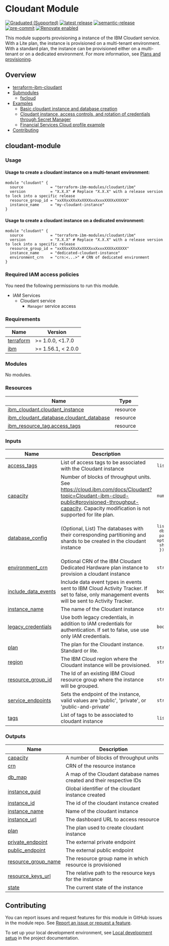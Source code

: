 # Cloudant Module

[![Graduated (Supported)](https://img.shields.io/badge/Status-Graduated%20(Supported)-brightgreen)](https://terraform-ibm-modules.github.io/documentation/#/badge-status)
[![latest release](https://img.shields.io/github/v/release/terraform-ibm-modules/terraform-ibm-cloudant?logo=GitHub&sort=semver)](https://github.com/terraform-ibm-modules/terraform-ibm-cloudant/releases/latest)
[![semantic-release](https://img.shields.io/badge/%20%20%F0%9F%93%A6%F0%9F%9A%80-semantic--release-e10079.svg)](https://github.com/semantic-release/semantic-release)
[![pre-commit](https://img.shields.io/badge/pre--commit-enabled-brightgreen?logo=pre-commit&logoColor=white)](https://github.com/pre-commit/pre-commit)
[![Renovate enabled](https://img.shields.io/badge/renovate-enabled-brightgreen.svg)](https://renovatebot.com/)


This module supports provisioning a instance of the IBM Cloudant service. With a Lite plan, the instance is provisioned on a multi-tenant environment. With a standard plan, the instance can be provisioned either on a multi-tenant or on a dedicated environment. For more information, see [Plans and provisioning](https://cloud.ibm.com/docs/Cloudant?topic=Cloudant-ibm-cloud-public).

<!-- BEGIN OVERVIEW HOOK -->
## Overview
* [terraform-ibm-cloudant](#terraform-ibm-cloudant)
* [Submodules](./modules)
    * [fscloud](./modules/fscloud)
* [Examples](./examples)
    * [Basic cloudant instance and database creation](./examples/basic)
    * [Cloudant instance, access controls, and rotation of credentials through Secret Manager](./examples/complete)
    * [Financial Services Cloud profile example](./examples/fscloud)
* [Contributing](#contributing)
<!-- END OVERVIEW HOOK -->

## cloudant-module

### Usage

#### Usage to create a cloudant instance on a multi-tenant environment:

```hcl
module "cloudant" {
  source            = "terraform-ibm-modules/cloudant/ibm"
  version           = "X.X.X" # Replace "X.X.X" with a release version to lock into a specific release
  resource_group_id = "xxXXxxXXxXxXXXXxxXxxxXXXXxXXXXX"
  instance_name     = "my-cloudant-instance"
}
```

#### Usage to create a cloudant instance on a dedicated environment:

```hcl
module "cloudant" {
  source            = "terraform-ibm-modules/cloudant/ibm"
  version           = "X.X.X" # Replace "X.X.X" with a release version to lock into a specific release
  resource_group_id = "xxXXxxXXxXxXXXXxxXxxxXXXXxXXXXX"
  instance_name     = "dedicated-cloudant-instance"
  environment_crn   = "crn:<...>" # CRN of dedicated environment
}
```

### Required IAM access policies

You need the following permissions to run this module.

- IAM Services
    - Cloudant service
        - `Manager` service access


<!-- Below content is automatically populated via pre-commit hook -->
<!-- BEGINNING OF PRE-COMMIT-TERRAFORM DOCS HOOK -->
### Requirements

| Name | Version |
|------|---------|
| <a name="requirement_terraform"></a> [terraform](#requirement\_terraform) | >= 1.0.0, <1.7.0 |
| <a name="requirement_ibm"></a> [ibm](#requirement\_ibm) | >= 1.56.1, < 2.0.0 |

### Modules

No modules.

### Resources

| Name | Type |
|------|------|
| [ibm_cloudant.cloudant_instance](https://registry.terraform.io/providers/IBM-Cloud/ibm/latest/docs/resources/cloudant) | resource |
| [ibm_cloudant_database.cloudant_database](https://registry.terraform.io/providers/IBM-Cloud/ibm/latest/docs/resources/cloudant_database) | resource |
| [ibm_resource_tag.access_tags](https://registry.terraform.io/providers/IBM-Cloud/ibm/latest/docs/resources/resource_tag) | resource |

### Inputs

| Name | Description | Type | Default | Required |
|------|-------------|------|---------|:--------:|
| <a name="input_access_tags"></a> [access\_tags](#input\_access\_tags) | List of access tags to be associated with the Cloudant instance | `list(string)` | `[]` | no |
| <a name="input_capacity"></a> [capacity](#input\_capacity) | Number of blocks of throughput units. See https://cloud.ibm.com/docs/Cloudant?topic=Cloudant-ibm-cloud-public#provisioned-throughput-capacity. Capacity modification is not supported for lite plan. | `number` | `1` | no |
| <a name="input_database_config"></a> [database\_config](#input\_database\_config) | (Optional, List) The databases with their corresponding partitioning and shards to be created in the cloudant instance | <pre>list(object({<br>    db          = string<br>    partitioned = optional(bool)<br>    shards      = optional(number)<br>  }))</pre> | `[]` | no |
| <a name="input_environment_crn"></a> [environment\_crn](#input\_environment\_crn) | Optional CRN of the IBM Cloudant Dedicated Hardware plan instance to provision a cloudant instance | `string` | `null` | no |
| <a name="input_include_data_events"></a> [include\_data\_events](#input\_include\_data\_events) | Include data event types in events sent to IBM Cloud Activity Tracker. If set to false, only management events will be sent to Activity Tracker. | `bool` | `false` | no |
| <a name="input_instance_name"></a> [instance\_name](#input\_instance\_name) | The name of the Cloudant instance | `string` | n/a | yes |
| <a name="input_legacy_credentials"></a> [legacy\_credentials](#input\_legacy\_credentials) | Use both legacy credentials, in addition to IAM credentials for authentication. If set to false, use use only IAM credentials. | `bool` | `false` | no |
| <a name="input_plan"></a> [plan](#input\_plan) | The plan for the Cloudant instance. Standard or lite. | `string` | `"standard"` | no |
| <a name="input_region"></a> [region](#input\_region) | The IBM Cloud region where the Cloudant instance will be provisioned. | `string` | `"us-south"` | no |
| <a name="input_resource_group_id"></a> [resource\_group\_id](#input\_resource\_group\_id) | The Id of an existing IBM Cloud resource group where the instance will be grouped. | `string` | n/a | yes |
| <a name="input_service_endpoints"></a> [service\_endpoints](#input\_service\_endpoints) | Sets the endpoint of the instance, valid values are 'public', 'private', or 'public-and-private' | `string` | `"public-and-private"` | no |
| <a name="input_tags"></a> [tags](#input\_tags) | List of tags to be associated to cloudant instance | `list(string)` | `[]` | no |

### Outputs

| Name | Description |
|------|-------------|
| <a name="output_capacity"></a> [capacity](#output\_capacity) | A number of blocks of throughput units |
| <a name="output_crn"></a> [crn](#output\_crn) | CRN of the resource instance |
| <a name="output_db_map"></a> [db\_map](#output\_db\_map) | A map of the Cloudant database names created and their respective IDs |
| <a name="output_instance_guid"></a> [instance\_guid](#output\_instance\_guid) | Global identifier of the cloudant instance created |
| <a name="output_instance_id"></a> [instance\_id](#output\_instance\_id) | The id of the cloudant instance created |
| <a name="output_instance_name"></a> [instance\_name](#output\_instance\_name) | Name of the cloudant instance |
| <a name="output_instance_url"></a> [instance\_url](#output\_instance\_url) | The dashboard URL to access resource |
| <a name="output_plan"></a> [plan](#output\_plan) | The plan used to create cloudant instance |
| <a name="output_private_endpoint"></a> [private\_endpoint](#output\_private\_endpoint) | The external private endpoint |
| <a name="output_public_endpoint"></a> [public\_endpoint](#output\_public\_endpoint) | The external public endpoint |
| <a name="output_resource_group_name"></a> [resource\_group\_name](#output\_resource\_group\_name) | The resource group name in which resource is provisioned |
| <a name="output_resource_keys_url"></a> [resource\_keys\_url](#output\_resource\_keys\_url) | The relative path to the resource keys for the instance |
| <a name="output_state"></a> [state](#output\_state) | The current state of the instance |
<!-- END OF PRE-COMMIT-TERRAFORM DOCS HOOK -->

<!-- Leave this section as is so that your module has a link to local development environment set up steps for contributors to follow -->
## Contributing

You can report issues and request features for this module in GitHub issues in the module repo. See [Report an issue or request a feature](https://github.com/terraform-ibm-modules/.github/blob/main/.github/SUPPORT.md).

To set up your local development environment, see [Local development setup](https://terraform-ibm-modules.github.io/documentation/#/local-dev-setup) in the project documentation.
